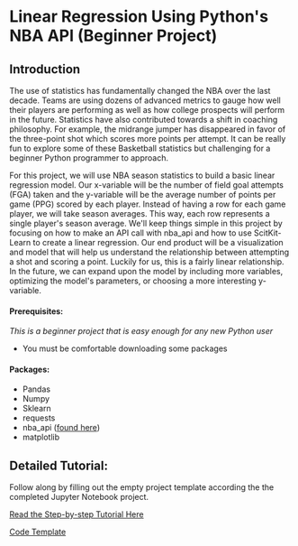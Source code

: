 # Linear Regression Using Python's NBA API (Beginner Project)

## Introduction

The use of statistics has fundamentally changed the NBA over the last decade. Teams are using dozens of advanced metrics to gauge how well their players are performing as well as how college prospects will perform in the future. Statistics have also contributed towards a shift in coaching philosophy. For example, the midrange jumper has disappeared in favor of the three-point shot which scores more points per attempt. It can be really fun to explore some of these Basketball statistics but challenging for a beginner Python programmer to approach.

For this project, we will use NBA season statistics to build a basic linear regression model. Our x-variable will be the number of field goal attempts (FGA) taken and the y-variable will be the average number of points per game (PPG) scored by each player. Instead of having a row for each game player, we will take season averages. This way, each row represents a single player's season average. We'll keep things simple in this project by focusing on how to make an API call with nba_api and how to use ScitKit-Learn to create a linear regression. Our end product will be a visualization and model that will help us understand the relationship between attempting a shot and scoring a point. Luckily for us, this is a fairly linear relationship. In the future, we can expand upon the model by including more variables, optimizing the model's parameters, or choosing a more interesting y-variable. 


#### Prerequisites:
*This is a beginner project that is easy enough for any new Python user*
<br>
* You must be comfortable downloading some packages

    
#### Packages:
* Pandas
* Numpy
* Sklearn
* requests
* nba_api ([found here](https://pypi.org/project/nba-api/)) 
* matplotlib


## Detailed Tutorial:

Follow along by filling out the empty project template according the the completed Jupyter Notebook project.

[Read the Step-by-step Tutorial Here](nba_point_regression.ipynb)

[Code Template](projectTemplate.py)



